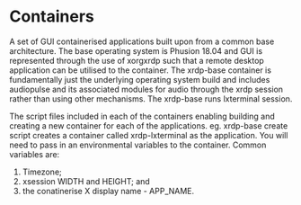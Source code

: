 # Containers
A set of GUI containerised applications built upon from a common base architecture. The base operating system is Phusion 18.04 and GUI is represented through the use of xorgxrdp such that a remote desktop application can be utilised to the container. The xrdp-base container is fundamentally just the underlying operating system build and includes audiopulse and its associated modules for audio through the xrdp session rather than using other mechanisms. The xrdp-base runs lxterminal session.

The script files included in each of the containers enabling building and creating a new container for each of the applications. eg. xrdp-base create script creates a container called xrdp-lxterminal as the application. You will need to pass in an environmental variables to the container. Common variables are:

1. Timezone;
2. xsession WIDTH and HEIGHT; and
3. the conatinerise X display name - APP_NAME.

